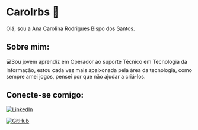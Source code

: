 ﻿# Carolrbs 👋
Olá, sou a Ana Carolina Rodrigues Bispo dos Santos.


## Sobre mim:
💻Sou jovem aprendiz em Operador ao suporte Técnico em Tecnologia da Informação, estou cada vez mais apaixonada pela área da tecnologia, como sempre amei jogos, pensei por que não ajudar a criá-los.


## Conecte-se comigo:

[![LinkedIn](https://img.shields.io/badge/LinkedIn-0077B5?style=for-the-badge&logo=linkedin&logoColor=white)](https://www.linkedin.com/in/ana-carolina-rodrigues-334629180/)

[![GitHub](https://img.shields.io/badge/GitHub-100000?style=for-the-badge&logo=github&logoColor=white)](https://github.com/Carolrbs)




